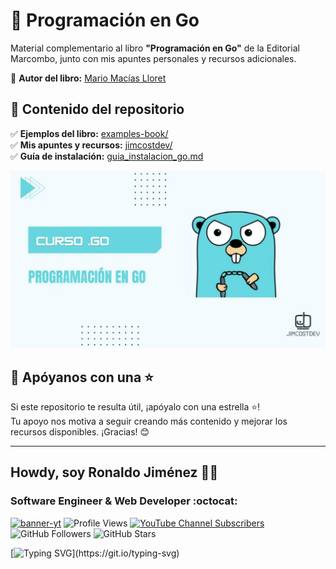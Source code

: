 # 📘 Programación en Go  

Material complementario al libro **"Programación en Go"** de la Editorial Marcombo, junto con mis apuntes personales y recursos adicionales.  

📖 **Autor del libro:** [Mario Macías Lloret](http://macias.info)  

## 📂 Contenido del repositorio  

✅ **Ejemplos del libro:** [examples-book/](./examples-book)  
✅ **Mis apuntes y recursos:** [jimcostdev/](./jimcostdev/)  
✅ **Guía de instalación:** [guia_instalacion_go.md](./guia_instalacion_go.md)  

![img-go](./imgs/golang.webp)

## 🚀 Apóyanos con una ⭐  

Si este repositorio te resulta útil, ¡apóyalo con una estrella ⭐!  
Tu apoyo nos motiva a seguir creando más contenido y mejorar los recursos disponibles. ¡Gracias! 😊  

---

## Howdy, soy Ronaldo Jiménez 👋🏻
### Software Engineer & Web Developer :octocat:
<!-- banner -->
[![banner-yt](https://user-images.githubusercontent.com/53100460/254561844-6471bed7-ba32-4d66-b05f-007da9a95620.jpg)](https://www.youtube.com/@jimcostdev)
![Profile Views](https://komarev.com/ghpvc/?username=JimcostDev&color=%23007bff&card=%23ffffff&title=%23007bff)
[![YouTube Channel Subscribers](https://img.shields.io/youtube/channel/subscribers/UC-l_8ggAw-u4dJZtO05F5zQ?style=social)](https://youtube.com/@jimcostdev?sub_confirmation=1)
![GitHub Followers](https://img.shields.io/github/followers/JimcostDev?style=social)
![GitHub Stars](https://img.shields.io/github/stars/JimcostDev?style=social)

<!-- frase de EGW -->
[![Typing SVG](https://readme-typing-svg.demolab.com?font=Fira+Code&pause=1000&color=1B82AB&random=false&width=1280&lines="Ponte+un+blanco+alto+y+haz+fervientes+esfuerzos+por+alcanzarlo+y+no+te+desanimes.")](https://git.io/typing-svg) 
